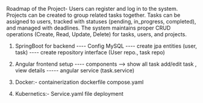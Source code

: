 Roadmap of the Project-
Users can register and log in to the system.
Projects can be created to group related tasks together.
Tasks can be assigned to users, tracked with statuses (pending, in_progress, completed), and managed with deadlines.
The system maintains proper CRUD operations (Create, Read, Update, Delete) for tasks, users, and projects.


1) SpringBoot for backend
---- Config MySQL 
---- create jpa entities (user, task)
---- create repository interface (User repo., task repo)

2) Angular frontend setup
---- components --> show all task
                    add/edit task , view details
----- angular service (task.service)

3) Docker:- containerization
dockerfile
compose.yaml

4) Kubernetics:- Service.yaml file
deployment
